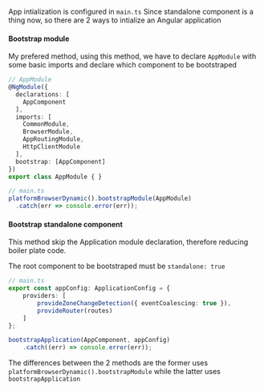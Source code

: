 App intialization is configured in `main.ts`
Since standalone component is a thing now, so there are 2 ways to intialize an Angular application
#### Bootstrap module

My prefered method, using this method, we have to declare `AppModule` with some basic imports and declare which component to be bootstraped
```typescript
// AppModule
@NgModule({
  declarations: [
    AppComponent
  ],
  imports: [
    CommonModule,
    BrowserModule,
    AppRoutingModule,
    HttpClientModule
  ],
  bootstrap: [AppComponent]
})
export class AppModule { }

// main.ts
platformBrowserDynamic().bootstrapModule(AppModule)
  .catch(err => console.error(err));
```
#### Bootstrap standalone component
This method skip the Application module declaration, therefore reducing boiler plate code.

The root component to be bootstraped must be `standalone: true`
```typescript
// main.ts
export const appConfig: ApplicationConfig = {
	providers: [
		provideZoneChangeDetection({ eventCoalescing: true }),
		provideRouter(routes)
	]
};

bootstrapApplication(AppComponent, appConfig)
	.catch((err) => console.error(err));
```

The differences between the 2 methods are the former uses
`platformBrowserDynamic().bootstrapModule` while the latter uses `bootstrapApplication`